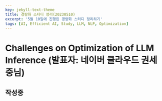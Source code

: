 ```yaml
---
key: jekyll-text-theme
title: 경량화 스터디 정리(20230510)
excerpt: '5월 10일에 진행된 경량화 스터디 정리하기'
tags: [AI, Efficient AI, Study, LLM, NLP, Optimization]
---
```


# Challenges on Optimization of LLM Inference (발표자: 네이버 클라우드 권세중님)

## 작성중


